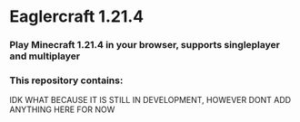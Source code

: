 # Eaglercraft 1.21.4
### Play Minecraft 1.21.4 in your browser, supports singleplayer and multiplayer
### This repository contains:

IDK WHAT BECAUSE IT IS STILL IN DEVELOPMENT, HOWEVER DONT ADD ANYTHING HERE FOR NOW


